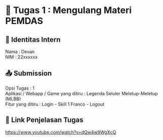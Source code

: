 # 📁 Tugas 1 : Mengulang Materi PEMDAS

## 👤 Identitas Intern
Nama : Devan             
NIM  : 22xxxxxx

## 📤 Submission

Opsi Tugas : 1        
Aplikasi / Webapp / Game yang ditiru : Legenda Seluler Meletup-Meletup (MLBB)    
Fitur yang ditiru : Login - Skill 1 Franco - Logout  


## 🔗 Link Penjelasan Tugas

https://www.youtube.com/watch?v=dQw4w9WgXcQ
